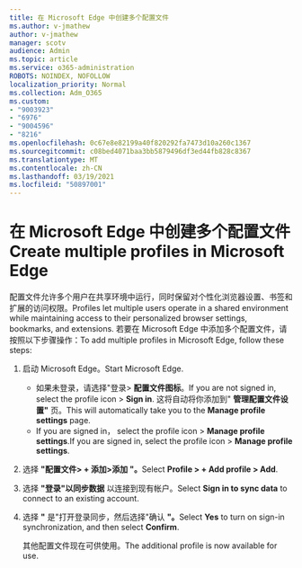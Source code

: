 ```yaml
---
title: 在 Microsoft Edge 中创建多个配置文件
ms.author: v-jmathew
author: v-jmathew
manager: scotv
audience: Admin
ms.topic: article
ms.service: o365-administration
ROBOTS: NOINDEX, NOFOLLOW
localization_priority: Normal
ms.collection: Adm_O365
ms.custom:
- "9003923"
- "6976"
- "9004596"
- "8216"
ms.openlocfilehash: 0c67e8e82199a40f820292fa7473d10a260c1367
ms.sourcegitcommit: c08bed4071baa3bb5879496df3ed44fb828c8367
ms.translationtype: MT
ms.contentlocale: zh-CN
ms.lasthandoff: 03/19/2021
ms.locfileid: "50897001"
---
```

# <a name="create-multiple-profiles-in-microsoft-edge"></a><span data-ttu-id="e358a-102">在 Microsoft Edge 中创建多个配置文件</span><span class="sxs-lookup"><span data-stu-id="e358a-102">Create multiple profiles in Microsoft Edge</span></span>

<span data-ttu-id="e358a-103">配置文件允许多个用户在共享环境中运行，同时保留对个性化浏览器设置、书签和扩展的访问权限。</span><span class="sxs-lookup"><span data-stu-id="e358a-103">Profiles let multiple users operate in a shared environment while maintaining access to their personalized browser settings, bookmarks, and extensions.</span></span> <span data-ttu-id="e358a-104">若要在 Microsoft Edge 中添加多个配置文件，请按照以下步骤操作：</span><span class="sxs-lookup"><span data-stu-id="e358a-104">To add multiple profiles in Microsoft Edge, follow these steps:</span></span>

1. <span data-ttu-id="e358a-105">启动 Microsoft Edge。</span><span class="sxs-lookup"><span data-stu-id="e358a-105">Start Microsoft Edge.</span></span>
    - <span data-ttu-id="e358a-106">如果未登录，请选择"登录> **配置文件图标**。</span><span class="sxs-lookup"><span data-stu-id="e358a-106">If you are not signed in, select the profile icon > **Sign in**.</span></span> <span data-ttu-id="e358a-107">这将自动将你添加到" **管理配置文件设置"** 页。</span><span class="sxs-lookup"><span data-stu-id="e358a-107">This will automatically take you to the **Manage profile settings** page.</span></span>
    - <span data-ttu-id="e358a-108">If you are signed in， select the profile icon > **Manage profile settings**.</span><span class="sxs-lookup"><span data-stu-id="e358a-108">If you are signed in, select the profile icon > **Manage profile settings**.</span></span>
2. <span data-ttu-id="e358a-109">选择 **"配置文件> + 添加>添加 "。**</span><span class="sxs-lookup"><span data-stu-id="e358a-109">Select **Profile > + Add profile > Add**.</span></span>
3. <span data-ttu-id="e358a-110">选择 **"登录"以同步数据** 以连接到现有帐户。</span><span class="sxs-lookup"><span data-stu-id="e358a-110">Select **Sign in to sync data** to connect to an existing account.</span></span>
4. <span data-ttu-id="e358a-111">选择 **"** 是"打开登录同步，然后选择"确认 **"。**</span><span class="sxs-lookup"><span data-stu-id="e358a-111">Select **Yes** to turn on sign-in synchronization, and then select **Confirm**.</span></span>

    <span data-ttu-id="e358a-112">其他配置文件现在可供使用。</span><span class="sxs-lookup"><span data-stu-id="e358a-112">The additional profile is now available for use.</span></span>
